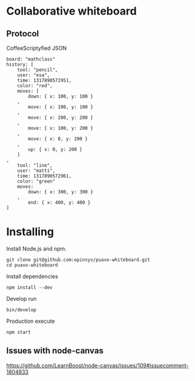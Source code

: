 
# Collaborative whiteboard

## Protocol

CoffeeScriptyfied JSON

    board: "mathclass"
    history: [
        tool: "pencil",
        user: "esa",
        time: 1317890572951,
        color: "red",
        moves: [
            down: { x: 100, y: 100 }
        ,
            move: { x: 100, y: 100 }
        ,
            move: { x: 200, y: 200 }
        ,
            move: { x: 100, y: 200 }
        ,
            move: { x: 0, y: 200 }
        ,
            up: { x: 0, y: 200 }
        ]
    ,
        tool: "line",
        user: "matti",
        time: 1317890572961,
        color: "green"
        moves:
            down: { x: 300, y: 300 }
        ,
            end: { x: 400, y: 400 }
    ]


# Installing

Install Node.js and npm.

    git clone git@github.com:opinsys/puavo-whiteboard.git
    cd puavo-whiteboard

Install dependencies

    npm install --dev

Develop run

    bin/develop

Production execute

    npm start


## Issues with node-canvas

https://github.com/LearnBoost/node-canvas/issues/109#issuecomment-1804833
